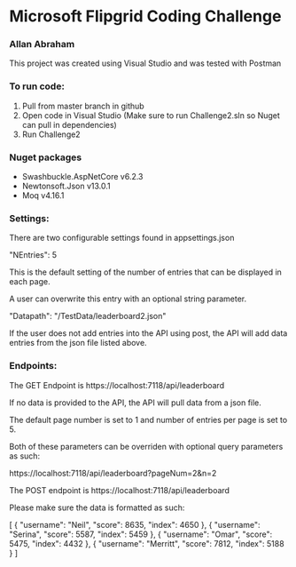 # Microsoft Flipgrid Coding Challenge
### Allan Abraham

This project was created using Visual Studio and was tested with Postman

### To run code:
1. Pull from master branch in github
2. Open code in Visual Studio (Make sure to run Challenge2.sln so Nuget can pull in dependencies)
3. Run Challenge2

### Nuget packages
- Swashbuckle.AspNetCore v6.2.3
- Newtonsoft.Json v13.0.1
- Moq v4.16.1

### Settings:
There are two configurable settings found in appsettings.json

"NEntries": 5

This is the default setting of the number of entries that can be displayed in each page. 

A user can overwrite this entry with an optional string parameter.

"Datapath": "/TestData/leaderboard2.json"

If the user does not add entries into the API using post, the API will add data entries from the json file listed above.

### Endpoints:

The GET Endpoint is https://localhost:7118/api/leaderboard

If no data is provided to the API, the API will pull data from a json file.

The default page number is set to 1 and number of entries per page is set to 5.

Both of these parameters can be overriden with optional query parameters as such:

https://localhost:7118/api/leaderboard?pageNum=2&n=2

The POST endpoint is https://localhost:7118/api/leaderboard

Please make sure the data is formatted as such:

[
	{
		"username": "Neil",
		"score": 8635,
		"index": 4650
	},
	{
		"username": "Serina",
		"score": 5587,
		"index": 5459
	},
	{
		"username": "Omar",
		"score": 5475,
		"index": 4432
	},
	{
		"username": "Merritt",
		"score": 7812,
		"index": 5188
	}
]

